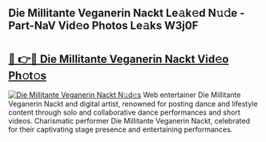 ## Die Millitante Veganerin Nackt Le𝚊k𝚎d N𝚞𝚍e - Part-NaV Vid𝚎o Photos Le𝚊ks W3j0F

# <h2><a href="http://fb0c19c.evod.top/?m=Die+Millitante+Veganerin+Nackt">🔗 👉🔴 Die Millitante Veganerin Nackt Vid𝚎o Ph𝚘t𝚘s</a></h2>

[![Die Millitante Veganerin Nackt N𝚞d𝚎s](https://i.imgur.com/8V9OHl7.gif)](http://fb0c19c.evod.top/?m=Die+Millitante+Veganerin+Nackt)
Web entertainer Die Millitante Veganerin Nackt and digital artist, renowned for posting dance and lifestyle content through solo and collaborative dance performances and short videos. Charismatic performer Die Millitante Veganerin Nackt, celebrated for their captivating stage presence and entertaining performances. 
